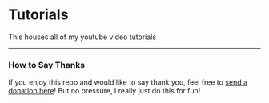 # Tutorials
This houses all of my youtube video tutorials

***

### How to Say Thanks  

If you enjoy this repo and would like to say thank you, feel free to [send a donation here](https://www.paypal.com/donate?business=RNHEF8ZWKKLDG&currency_code=USD)! But no pressure, I really just do this for fun!
